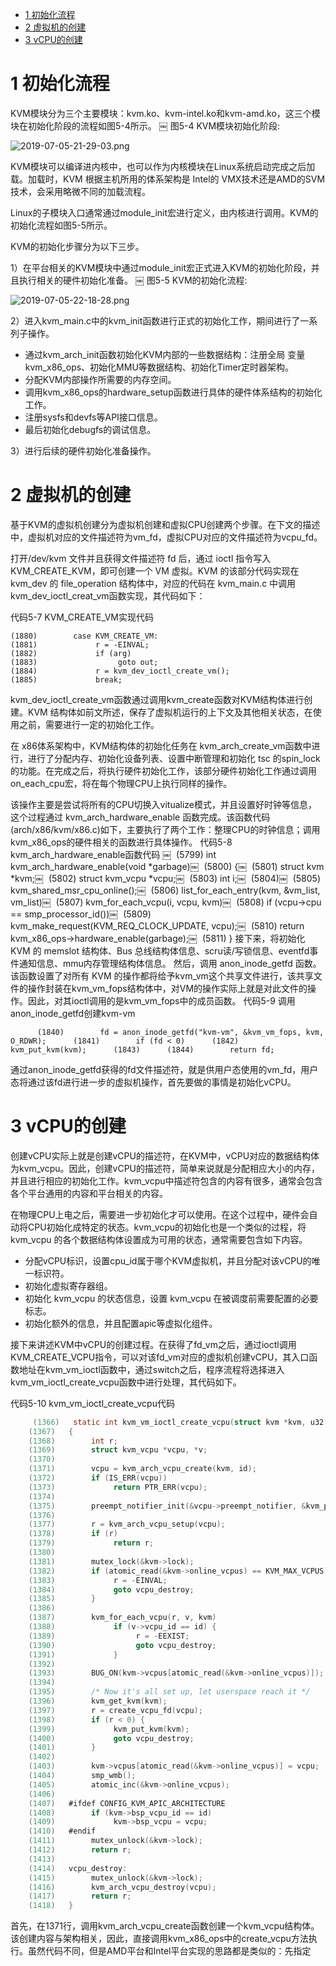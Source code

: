 
<!-- @import "[TOC]" {cmd="toc" depthFrom=1 depthTo=6 orderedList=false} -->

<!-- code_chunk_output -->

- [ 1 初始化流程](#1-初始化流程)
- [ 2 虚拟机的创建](#2-虚拟机的创建)
- [ 3 vCPU的创建](#3-vcpu的创建)

<!-- /code_chunk_output -->

# 1 初始化流程

KVM模块分为三个主要模块：kvm.ko、kvm\-intel.ko和kvm\-amd.ko，这三个模块在初始化阶段的流程如图5\-4所示。
￼
图5\-4 KVM模块初始化阶段:

![2019-07-05-21-29-03.png](./images/2019-07-05-21-29-03.png)

KVM模块可以编译进内核中，也可以作为内核模块在Linux系统启动完成之后加载。加载时，KVM 根据主机所用的体系架构是 Intel的 VMX技术还是AMD的SVM技术，会采用略微不同的加载流程。

Linux的子模块入口通常通过module_init宏进行定义，由内核进行调用。KVM的初始化流程如图5\-5所示。

KVM的初始化步骤分为以下三步。

1）在平台相关的KVM模块中通过module\_init宏正式进入KVM的初始化阶段，并且执行相关的硬件初始化准备。
￼
图5\-5 KVM的初始化流程:

![2019-07-05-22-18-28.png](./images/2019-07-05-22-18-28.png)

2）进入kvm\_main.c中的kvm\_init函数进行正式的初始化工作，期间进行了一系列子操作。

- 通过kvm\_arch\_init函数初始化KVM内部的一些数据结构：注册全局
变量kvm\_x86\_ops、初始化MMU等数据结构、初始化Timer定时器架构。
- 分配KVM内部操作所需要的内存空间。
- 调用kvm\_x86\_ops的hardware\_setup函数进行具体的硬件体系结构的初始化工作。
- 注册sysfs和devfs等API接口信息。
- 最后初始化debugfs的调试信息。

3）进行后续的硬件初始化准备操作。

# 2 虚拟机的创建

基于KVM的虚拟机创建分为虚拟机创建和虚拟CPU创建两个步骤。在下文的描述中，虚拟机对应的文件描述符为vm\_fd，虚拟CPU对应的文件描述符为vcpu\_fd。

打开/dev/kvm 文件并且获得文件描述符 fd 后，通过 ioctl 指令写入KVM\_CREATE\_KVM，即可创建一个 VM 虚拟。KVM 的该部分代码实现在kvm\_dev 的 file\_operation 结构体中，对应的代码在 kvm\_main.c 中调用 kvm\_dev\_ioctl\_creat\_vm函数实现，其代码如下：

代码5-7 KVM_CREATE_VM实现代码

```
(1880)        case KVM_CREATE_VM:￼
(1881)             r = -EINVAL;￼
(1882)             if (arg)￼
(1883)                  goto out;￼
(1884)             r = kvm_dev_ioctl_create_vm();￼
(1885)             break;
```

kvm\_dev\_ioctl\_create\_vm函数通过调用kvm\_create函数对KVM结构体进行创建。KVM 结构体如前文所述，保存了虚拟机运行的上下文及其他相关状态，在使用之前，需要进行一定的初始化工作。

在 x86体系架构中，KVM结构体的初始化任务在 kvm\_arch\_create\_vm函数中进行，进行了分配内存、初始化设备列表、设置中断管理和初始化 tsc 的spin\_lock的功能。在完成之后，将执行硬件初始化工作，该部分硬件初始化工作通过调用on\_each\_cpu宏，将在每个物理CPU上执行同样的操作。

该操作主要是尝试将所有的CPU切换入vitualize模式，并且设置好时钟等信息，这个过程通过 kvm\_arch\_hardware\_enable 函数完成。该函数代码(arch/x86/kvm/x86.c)如下，主要执行了两个工作：整理CPU的时钟信息；调用kvm_x86_ops的硬件相关的函数进行具体操作。
代码5-8 kvm_arch_hardware_enable函数代码
￼     (5799)   int kvm_arch_hardware_enable(void *garbage)￼     (5800)   {￼     (5801)        struct kvm *kvm;￼     (5802)        struct kvm_vcpu *vcpu;￼     (5803)        int i;￼     (5804)￼     (5805)        kvm_shared_msr_cpu_online();￼     (5806)        list_for_each_entry(kvm, &vm_list, vm_list)￼     (5807)             kvm_for_each_vcpu(i, vcpu, kvm)￼     (5808)                  if (vcpu->cpu == smp_processor_id())￼     (5809)                       kvm_make_request(KVM_REQ_CLOCK_UPDATE, vcpu);￼     (5810)        return kvm_x86_ops->hardware_enable(garbage);￼     (5811)   }
接下来，将初始化 KVM 的 memslot 结构体、Bus 总线结构体信息、scru读/写锁信息、eventfd事件通知信息、mmu内存管理结构体信息。
然后，调用 anon_inode_getfd 函数。该函数设置了对所有 KVM 的操作都将给予kvm_vm这个共享文件进行，该共享文件的操作封装在kvm_vm_fops结构体中，对VM的操作实际上就是对此文件的操作。因此，对其ioctl调用的是kvm_vm_fops中的成员函数。
代码5-9 调用anon_inode_getfd创建kvm-vm

```
￼     (1840)        fd = anon_inode_getfd("kvm-vm", &kvm_vm_fops, kvm, O_RDWR);￼     (1841)        if (fd < 0)￼     (1842)             kvm_put_kvm(kvm);￼     (1843)￼     (1844)        return fd;
```

通过anon_inode_getfd获得的fd文件描述符，就是供用户态使用的vm_fd，用户态将通过该fd进行进一步的虚拟机操作，首先要做的事情是初始化vCPU。

# 3 vCPU的创建

创建vCPU实际上就是创建vCPU的描述符，在KVM中，vCPU对应的数据结构体为kvm_vcpu。因此，创建vCPU的描述符，简单来说就是分配相应大小的内存，并且进行相应的初始化工作。kvm_vcpu中描述符包含的内容有很多，通常会包含各个平台通用的内容和平台相关的内容。

在物理CPU上电之后，需要进一步初始化才可以使用。在这个过程中，硬件会自动将CPU初始化成特定的状态。kvm_vcpu的初始化也是一个类似的过程，将 kvm_vcpu 的各个数据结构体设置成为可用的状态，通常需要包含如下内容。

- 分配vCPU标识，设置cpu_id属于哪个KVM虚拟机，并且分配对该vCPU的唯一标识符。
- 初始化虚拟寄存器组。
- 初始化 kvm_vcpu 的状态信息，设置 kvm_vcpu 在被调度前需要配置的必要标志。
- 初始化额外的信息，并且配置apic等虚拟化组件。

接下来讲述KVM中vCPU的创建过程。在获得了fd\_vm之后，通过ioctl调用KVM_CREATE\_VCPU指令，可以对该fd_vm对应的虚拟机创建vCPU，其入口函数地址在kvm_vm_ioctl函数中，通过switch之后，程序流程将选择进入kvm_vm_ioctl_create_vcpu函数中进行处理，其代码如下。

代码5-10 kvm_vm_ioctl_create_vcpu代码

```c
￼    (1366)   static int kvm_vm_ioctl_create_vcpu(struct kvm *kvm, u32 id)￼
    (1367)   {￼
    (1368)        int r;￼
    (1369)        struct kvm_vcpu *vcpu, *v;￼
    (1370)￼
    (1371)        vcpu = kvm_arch_vcpu_create(kvm, id);￼
    (1372)        if (IS_ERR(vcpu))￼
    (1373)             return PTR_ERR(vcpu);￼
    (1374)￼
    (1375)        preempt_notifier_init(&vcpu->preempt_notifier, &kvm_preempt_ops);￼
    (1376)￼
    (1377)        r = kvm_arch_vcpu_setup(vcpu);￼
    (1378)        if (r)￼
    (1379)             return r;￼
    (1380)￼
    (1381)        mutex_lock(&kvm->lock);￼
    (1382)        if (atomic_read(&kvm->online_vcpus) == KVM_MAX_VCPUS) {￼
    (1383)             r = -EINVAL;￼
    (1384)             goto vcpu_destroy;￼
    (1385)        }￼
    (1386)￼
    (1387)        kvm_for_each_vcpu(r, v, kvm)￼
    (1388)             if (v->vcpu_id == id) {￼
    (1389)                  r = -EEXIST;￼
    (1390)                  goto vcpu_destroy;￼
    (1391)             }￼
    (1392)￼
    (1393)        BUG_ON(kvm->vcpus[atomic_read(&kvm->online_vcpus)]);￼
    (1394)￼
    (1395)        /* Now it's all set up, let userspace reach it */￼
    (1396)        kvm_get_kvm(kvm);￼
    (1397)        r = create_vcpu_fd(vcpu);￼
    (1398)        if (r < 0) {￼
    (1399)             kvm_put_kvm(kvm);￼
    (1400)             goto vcpu_destroy;￼
    (1401)        }￼
    (1402)￼
    (1403)        kvm->vcpus[atomic_read(&kvm->online_vcpus)] = vcpu;￼
    (1404)        smp_wmb();￼
    (1405)        atomic_inc(&kvm->online_vcpus);￼
    (1406)￼
    (1407)   #ifdef CONFIG_KVM_APIC_ARCHITECTURE￼
    (1408)        if (kvm->bsp_vcpu_id == id)￼
    (1409)             kvm->bsp_vcpu = vcpu;￼
    (1410)   #endif￼
    (1411)        mutex_unlock(&kvm->lock);￼
    (1412)        return r;￼
    (1413)￼
    (1414)   vcpu_destroy:￼
    (1415)        mutex_unlock(&kvm->lock);￼
    (1416)        kvm_arch_vcpu_destroy(vcpu);￼
    (1417)        return r;￼
    (1418)   }
```

首先，在1371行，调用kvm_arch_vcpu_create函数创建一个kvm_vcpu结构体。该创建内容与架构相关，因此，直接调用kvm_x86_ops中的create_vcpu方法执行。虽然代码不同，但是AMD平台和Intel平台实现的思路都是类似的：先指定